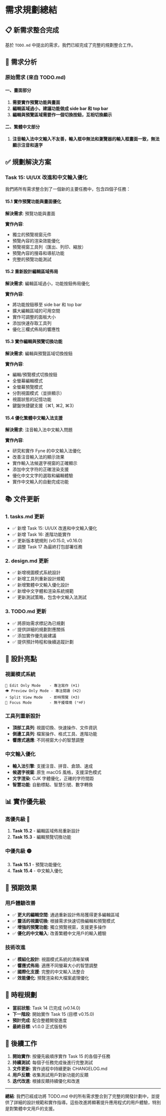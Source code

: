 # 需求規劃總結

## 📋 新需求整合完成

基於 `TODO.md` 中提出的需求，我們已經完成了完整的規劃整合工作。

## 🎯 需求分析

### 原始需求 (來自 TODO.md)

#### 一、畫面部分

1. **需要實作預覽功能與畫面**
2. **編輯區域過小，建議功能做成 side bar 和 top bar**
3. **編輯與預覽區域需要作一個切換按鈕，互相切換顯示**

#### 二、繁體中文部分

1. **注音輸入法中文輸入不友善，輸入框中無法和瀏覽器的輸入框畫面一致，無法顯示注音和遠字**

## ✅ 規劃解決方案

### Task 15: UI/UX 改進和中文輸入優化

我們將所有需求整合到了一個新的主要任務中，包含四個子任務：

#### 15.1 實作預覽功能與畫面優化

**解決需求**: 預覽功能與畫面

**實作內容**:

- 獨立的預覽視窗元件
- 預覽內容的渲染效能優化
- 預覽視窗工具列（匯出、列印、縮放）
- 預覽內容的搜尋和導航功能
- 完整的預覽功能測試

#### 15.2 重新設計編輯區域佈局

**解決需求**: 編輯區域過小，功能按鈕佈局優化

**實作內容**:

- 將功能按鈕移至 side bar 和 top bar
- 擴大編輯區域的可用空間
- 實作可調整的面板大小
- 添加快速存取工具列
- 優化三欄式佈局的響應性

#### 15.3 實作編輯與預覽切換功能

**解決需求**: 編輯與預覽區域切換按鈕

**實作內容**:

- 編輯/預覽模式切換按鈕
- 全螢幕編輯模式
- 全螢幕預覽模式
- 分割視圖模式（並排顯示）
- 視圖狀態的記憶功能
- 鍵盤快捷鍵支援（⌘1, ⌘2, ⌘3）

#### 15.4 優化繁體中文輸入法支援

**解決需求**: 注音輸入法中文輸入問題

**實作內容**:

- 研究和實作 Fyne 的中文輸入法優化
- 改善注音輸入法的顯示效果
- 實作輸入法候選字視窗的正確顯示
- 添加中文字符的正確渲染支援
- 優化中文文字的選取和編輯體驗
- 實作中文輸入的自動完成功能

## 📚 文件更新

### 1. tasks.md 更新

- ✅ 新增 Task 15: UI/UX 改進和中文輸入優化
- ✅ 新增 Task 16: 進階功能實作
- ✅ 更新版本號規則 (v0.15.0, v0.16.0)
- ✅ 調整 Task 17 為最終打包部署任務

### 2. design.md 更新

- ✅ 新增視圖模式系統設計
- ✅ 新增工具列重新設計規範
- ✅ 新增繁體中文輸入優化設計
- ✅ 新增中文字體和渲染系統規範
- ✅ 更新測試策略，包含中文輸入法測試

### 3. TODO.md 更新

- ✅ 將原始需求標記為已規劃
- ✅ 提供詳細的規劃對應關係
- ✅ 添加實作優先級建議
- ✅ 提供預計時程和後續追蹤計劃

## 🎨 設計亮點

### 視圖模式系統

```
📝 Edit Only Mode    - 專注寫作 (⌘1)
👁️ Preview Only Mode - 專注閱讀 (⌘2)
⚡ Split View Mode   - 即時預覽 (⌘3)
🎯 Focus Mode        - 無干擾環境 (⌃⌘F)
```

### 工具列重新設計

- **頂部工具列**: 視圖切換、快速操作、文件資訊
- **側邊工具列**: 檔案操作、格式工具、進階功能
- **響應式適應**: 不同視窗大小的智慧調整

### 中文輸入優化

- **輸入法引擎**: 支援注音、拼音、倉頡、速成
- **候選字視窗**: 原生 macOS 風格，支援深色模式
- **文字渲染**: CJK 字體優化，正確的字符間距
- **智慧功能**: 自動標點、智慧引號、數字轉換

## 📊 實作優先級

### 高優先級 🔴

1. **Task 15.2** - 編輯區域佈局重新設計
2. **Task 15.3** - 編輯預覽切換功能

### 中優先級 🟡

3. **Task 15.1** - 預覽功能優化
4. **Task 15.4** - 中文輸入優化

## 🚀 預期效果

### 用戶體驗改善

- ✅ **更大的編輯空間**: 通過重新設計佈局獲得更多編輯區域
- ✅ **靈活的視圖切換**: 根據需求快速切換編輯和預覽模式
- ✅ **增強的預覽功能**: 獨立預覽視窗，支援更多操作
- ✅ **優化的中文輸入**: 改善繁體中文用戶的輸入體驗

### 技術改進

- ✅ **模組化設計**: 視圖模式系統的清晰架構
- ✅ **響應式佈局**: 適應不同螢幕大小的智慧調整
- ✅ **國際化支援**: 完整的中文輸入法整合
- ✅ **效能優化**: 預覽渲染和大檔案處理優化

## 📅 時程規劃

- **當前狀態**: Task 14 已完成 (v0.14.0)
- **下一階段**: 開始實作 Task 15 (目標 v0.15.0)
- **預計完成**: 配合整體開發進度
- **最終目標**: v1.0.0 正式版發布

## 🔄 後續工作

1. **開始實作**: 按優先級順序實作 Task 15 的各個子任務
2. **持續測試**: 每個子任務完成後進行完整測試
3. **文件更新**: 實作過程中持續更新 CHANGELOG.md
4. **用戶反饋**: 收集測試用戶對新功能的反饋
5. **迭代改進**: 根據反饋持續優化和改進

---

**總結**: 我們已經成功將 TODO.md 中的所有需求整合到了完整的開發計劃中，並提供了詳細的設計規範和實作指導。這些改進將顯著提升應用程式的用戶體驗，特別是對繁體中文用戶的支援。
